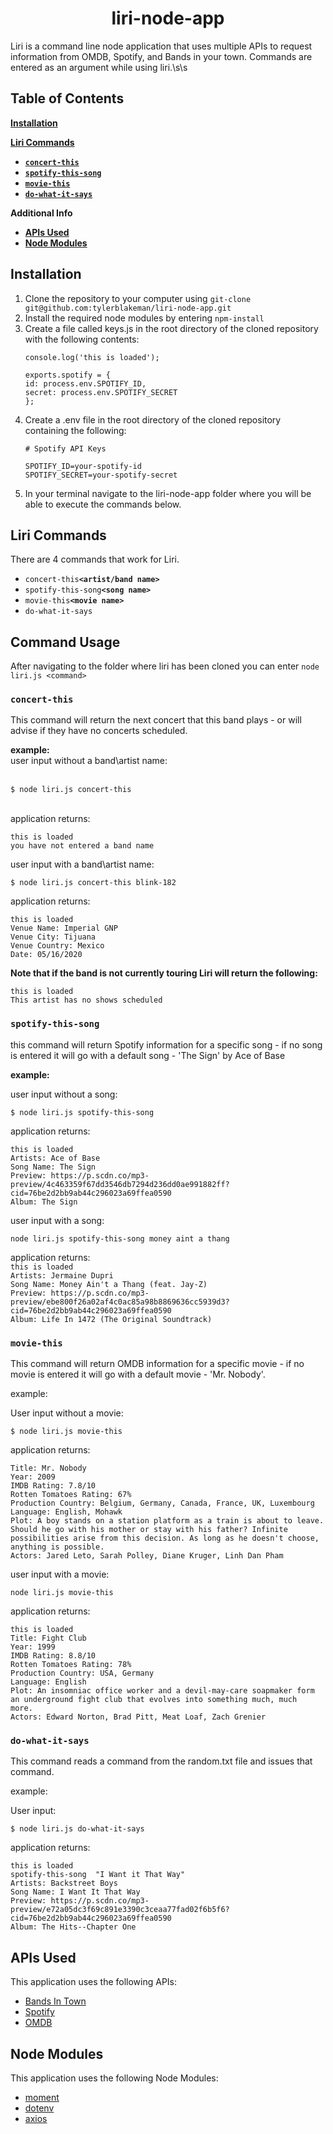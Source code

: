 <div align ="center"><h1>liri-node-app</h1></div>

Liri is a command line node application that uses multiple APIs to request information from OMDB, Spotify, and Bands in your town. Commands are entered as an argument while using liri.\s\s

## Table of Contents



[**Installation**](#installation)

[**Liri Commands**](#commands)
  * [**```concert-this```**](#concert-this)
  * [**```spotify-this-song```**](#spotify-this-song)
  * [**```movie-this```**](#movie-this)
  * [**```do-what-it-says```**](#do-what-it-says)


**Additional Info**
  * [**APIs Used**](#APIs-Used)
  * [**Node Modules**](#Node-Modules)

## Installation ##
1. Clone the repository to your computer using ```git-clone git@github.com:tylerblakeman/liri-node-app.git```
2. Install the required node modules by entering    ```npm-install```
3. Create a file called keys.js in the root directory of the cloned repository with the following contents:
    ```
    console.log('this is loaded');
    
    exports.spotify = {
    id: process.env.SPOTIFY_ID,
    secret: process.env.SPOTIFY_SECRET
    };  
4. Create a .env file in the root directory of the cloned repository containing the following:
    ```
    # Spotify API Keys

    SPOTIFY_ID=your-spotify-id
    SPOTIFY_SECRET=your-spotify-secret
    ```
5. In your terminal navigate to the liri-node-app folder where you will be able to execute the commands below.
## Liri Commands
There are 4 commands that work for Liri. 
* ```concert-this```**```<artist/band name>```**
* ```spotify-this-song```**```<song name>```**
* ```movie-this```**```<movie name>```**
* ```do-what-it-says```

## Command Usage #
After navigating to the folder where liri has been cloned you can enter ```node liri.js <command>```

###  ```concert-this``` ###

This command will return the next concert that this band plays - or will advise if they have no concerts scheduled.<br>

**example:**<br>
user input without a band\artist name:  
<br>

    $ node liri.js concert-this
<br>
application returns:

    this is loaded
    you have not entered a band name
user input with a band\artist name:
<br>
    
    $ node liri.js concert-this blink-182

application returns:
    
    this is loaded
    Venue Name: Imperial GNP
    Venue City: Tijuana
    Venue Country: Mexico
    Date: 05/16/2020

**Note that if the band is not currently touring Liri will return the following:**

    this is loaded
    This artist has no shows scheduled

### ```spotify-this-song``` ###

this command will return Spotify information for a specific song - if no song is entered it will go with a default song - 'The Sign' by Ace of Base <br>

**example:** <br>

user input without a song: <br>

    $ node liri.js spotify-this-song

application returns:<br>

    this is loaded
    Artists: Ace of Base
    Song Name: The Sign
    Preview: https://p.scdn.co/mp3-preview/4c463359f67dd3546db7294d236dd0ae991882ff?cid=76be2d2bb9ab44c296023a69ffea0590
    Album: The Sign
    
user input with a song:<br>

```node liri.js spotify-this-song money aint a thang```<br>

application returns: <br>
```this is loaded```<br>
```Artists: Jermaine Dupri```<br>
```Song Name: Money Ain't a Thang (feat. Jay-Z)```<br>
```Preview: https://p.scdn.co/mp3-preview/ebe800f26a02af4c0ac85a98b8869636cc5939d3?cid=76be2d2bb9ab44c296023a69ffea0590```<br>
```Album: Life In 1472 (The Original Soundtrack)```<br>


### ```movie-this``` ###

This command will return OMDB information for a specific movie - if no movie is entered it will go with a default movie - 'Mr. Nobody'. 

example: 

User input without a movie: 

    $ node liri.js movie-this

application returns:

    Title: Mr. Nobody
    Year: 2009
    IMDB Rating: 7.8/10
    Rotten Tomatoes Rating: 67%
    Production Country: Belgium, Germany, Canada, France, UK, Luxembourg
    Language: English, Mohawk
    Plot: A boy stands on a station platform as a train is about to leave. Should he go with his mother or stay with his father? Infinite 
    possibilities arise from this decision. As long as he doesn't choose, anything is possible.
    Actors: Jared Leto, Sarah Polley, Diane Kruger, Linh Dan Pham

user input with a movie:

    node liri.js movie-this

application returns: 
    
    this is loaded
    Title: Fight Club
    Year: 1999
    IMDB Rating: 8.8/10
    Rotten Tomatoes Rating: 78%
    Production Country: USA, Germany
    Language: English
    Plot: An insomniac office worker and a devil-may-care soapmaker form an underground fight club that evolves into something much, much 
    more.
    Actors: Edward Norton, Brad Pitt, Meat Loaf, Zach Grenier


###  ```do-what-it-says``` ###

This command reads a command from the random.txt file and issues that command.

example:

User input: 

    $ node liri.js do-what-it-says

application returns:

    this is loaded
    spotify-this-song  "I Want it That Way"
    Artists: Backstreet Boys
    Song Name: I Want It That Way
    Preview: https://p.scdn.co/mp3-preview/e72a05dc3f69c891e3390c3ceaa77fad02f6b5f6?cid=76be2d2bb9ab44c296023a69ffea0590
    Album: The Hits--Chapter One

## APIs Used ##

This application uses the following APIs:
* [Bands In Town](https://artists.bandsintown.com/support/public-api)
* [Spotify](https://developer.spotify.com/documentation/web-api/)
* [OMDB](http://www.omdbapi.com/)

## Node Modules ##
This application uses the following Node Modules:
* [moment](https://www.npmjs.com/package/moment)
* [dotenv](https://www.npmjs.com/package/dotenv)
* [axios](https://www.npmjs.com/package/axios)